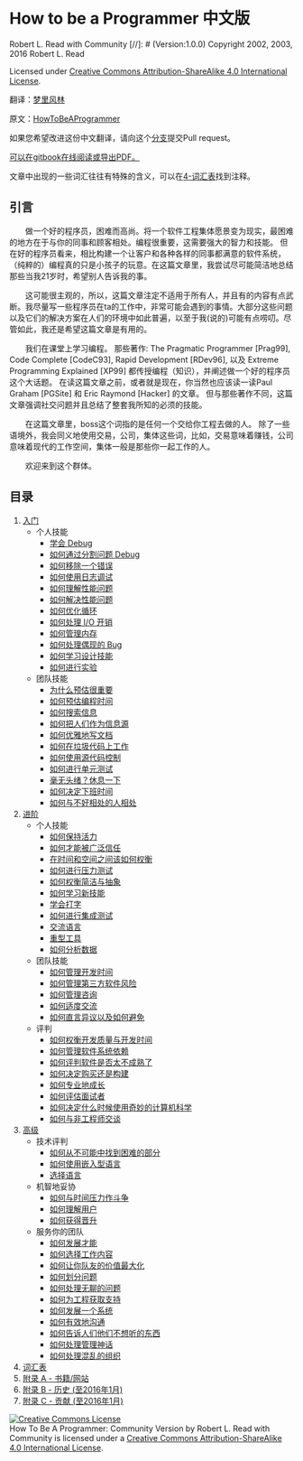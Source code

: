# How to be a Programmer 中文版
Robert L. Read with Community
[//]: # (Version:1.0.0)
Copyright 2002, 2003, 2016 Robert L. Read

Licensed under [Creative Commons Attribution-ShareAlike 4.0 International License](http://creativecommons.org/licenses/by-sa/4.0/).

翻译：[梦里风林](https://github.com/ahangchen)

原文：[HowToBeAProgrammer](https://github.com/braydie/HowToBeAProgrammer)

如果您希望改进这份中文翻译，请向这个[分支](https://github.com/ahangchen/HowToBeAProgrammer)提交Pull request。

[可以在gitbook在线阅读或导出PDF。](https://braydie.gitbooks.io/how-to-be-a-programmer/content/zh/index.html)

文章中出现的一些词汇往往有特殊的含义，可以在[4-词汇表](4-Glossary.md)找到注释。

## 引言
　　做一个好的程序员，困难而高尚。将一个软件工程集体愿景变为现实，最困难的地方在于与你的同事和顾客相处。编程很重要，这需要强大的智力和技能。 但在好的程序员看来，相比构建一个让客户和各种各样的同事都满意的软件系统，（纯粹的）编程真的只是小孩子的玩意。在这篇文章里，我尝试尽可能简洁地总结那些当我21岁时，希望别人告诉我的事。

　　这可能很主观的，所以，这篇文章注定不适用于所有人，并且有的内容有点武断。我尽量写一些程序员在ta的工作中，非常可能会遇到的事情。大部分这些问题以及它们的解决方案在人们的环境中如此普遍，以至于我(说的)可能有点唠叨。尽管如此，我还是希望这篇文章是有用的。

　　我们在课堂上学习编程。 那些著作: The Pragmatic Programmer [Prag99], Code Complete [CodeC93], Rapid Development [RDev96], 以及 Extreme Programming Explained [XP99] 都传授编程（知识），并阐述做一个好的程序员这个大话题。 在读这篇文章之前，或者就是现在，你当然也应该读一读Paul Graham [PGSite] 和 Eric Raymond [Hacker] 的文章。 但与那些著作不同，这篇文章强调社交问题并且总结了整套我所知的必须的技能。

　　在这篇文章里，boss这个词指的是任何一个交给你工程去做的人。 除了一些语境外，我会同义地使用交易，公司，集体这些词，比如，交易意味着赚钱，公司意味着现代的工作空间，集体一般是那些你一起工作的人。

　　欢迎来到这个群体。

## 目录

1. [入门](1-Beginner)
	- 个人技能
		- [学会 Debug](1-Beginner/Personal-Skills/01-Learn-To-Debug.md)
		- [如何通过分割问题 Debug](1-Beginner/Personal-Skills/02-How-to-Debug-by-Splitting-the-Problem-Space.md)
		- [如何移除一个错误](1-Beginner/Personal-Skills/03-How-to-Remove-an-Error.md)
		- [如何使用日志调试](1-Beginner/Personal-Skills/04-How-to-Debug-Using-a-Log.md)
		- [如何理解性能问题](1-Beginner/Personal-Skills/05-How-to-Understand-Performance-Problems.md)
		- [如何解决性能问题](1-Beginner/Personal-Skills/06-How-to-Fix-Performance-Problems.md)
		- [如何优化循环](1-Beginner/Personal-Skills/07-How-to-Optimize-Loops.md)
		- [如何处理 I/O 开销](1-Beginner/Personal-Skills/08-How-to-Deal-with-IO-Expense.md)
		- [如何管理内存](1-Beginner/Personal-Skills/09-How-to-Manage-Memory.md)
		- [如何处理偶现的 Bug](1-Beginner/Personal-Skills/10-How-to-Deal-with-Intermittent-Bugs.md)
		- [如何学习设计技能](1-Beginner/Personal-Skills/11-How-to-Learn-Design-Skills.md)
		- [如何进行实验](1-Beginner/Personal-Skills/12-How-to-Conduct-Experiments.md)
	- 团队技能
		- [为什么预估很重要](1-Beginner/Team-Skills/01-Why-Estimation-is-Important.md)
		- [如何预估编程时间](1-Beginner/Team-Skills/02-How-to-Estimate-Programming-Time.md)
		- [如何搜索信息](1-Beginner/Team-Skills/03-How-to-Find-Out-Information.md)
		- [如何把人们作为信息源](1-Beginner/Team-Skills/04-How-to-Utilize-People-as-Information-Sources.md)
		- [如何优雅地写文档](1-Beginner/Team-Skills/05-How-to-Document-Wisely.md)
		- [如何在垃圾代码上工作](1-Beginner/Team-Skills/06-How-to-Work-with-Poor-Code.md)
		- [如何使用源代码控制](1-Beginner/Team-Skills/07-How-to-Use-Source-Code-Control.md)
		- [如何进行单元测试](1-Beginner/Team-Skills/08-How-to-Unit-Test.md)
		- [毫无头绪？休息一下](1-Beginner/Team-Skills/09-Take-Breaks-when-Stumped.md)
		- [如何决定下班时间](1-Beginner/Team-Skills/10-How-to-Recognize-When-to-Go-Home.md)
		- [如何与不好相处的人相处](1-Beginner/Team-Skills/11-How-to-Deal-with-Difficult-People.md)
2. [进阶](2-Intermediate)
	- 个人技能
		- [如何保持活力](2-Intermediate/Personal-Skills/01-How-to-Stay-Motivated.md)
		- [如何才能被广泛信任](2-Intermediate/Personal-Skills/02-How-to-be-Widely-Trusted.md)
		- [在时间和空间之间该如何权衡](2-Intermediate/Personal-Skills/03-How-to-Tradeoff-Time-vs-Space.md)
		- [如何进行压力测试](2-Intermediate/Personal-Skills/04-How-to-Stress-Test.md)
		- [如何权衡简洁与抽象](2-Intermediate/Personal-Skills/05-How-to-Balance-Brevity-and-Abstraction.md)
		- [如何学习新技能](2-Intermediate/Personal-Skills/06-How-to-Learn-New-Skills.md)
		- [学会打字](2-Intermediate/Personal-Skills/07-Learn-to-Type.md)
		- [如何进行集成测试](2-Intermediate/Personal-Skills/08-How-to-Do-Integration-Testing.md)
		- [交流语言](2-Intermediate/Personal-Skills/09-Communication-Languages.md)
		- [重型工具](2-Intermediate/Personal-Skills/10-Heavy-Tools.md)
		- [如何分析数据](2-Intermediate/Personal-Skills/11-How-to-analyze-data.md)
	- 团队技能
		- [如何管理开发时间](2-Intermediate/Team-Skills/01-How-to-Manage-Development-Time.md)
		- [如何管理第三方软件风险](2-Intermediate/Team-Skills/02-How-to-Manage-Third-Party-Software-Risks.md)
		- [如何管理咨询](2-Intermediate/Team-Skills/03-How-to-Manage-Consultants.md)
		- [如何适度交流](2-Intermediate/Team-Skills/04-How-to-Communicate-the-Right-Amount.md)
		- [如何直言异议以及如何避免](2-Intermediate/Team-Skills/05-How-to-Disagree-Honestly-and-Get-Away-with-It.md)
	- 评判
		- [如何权衡开发质量与开发时间](2-Intermediate/Judgment/01-How-to-Tradeoff-Quality-Against-Development-Time.md)
		- [如何管理软件系统依赖](2-Intermediate/Judgment/02-How-to-Manage-Software-System-Dependence.md)
		- [如何评判软件是否太不成熟了](2-Intermediate/Judgment/03-How-to-Decide-if-Software-is-Too-Immature.md)
		- [如何决定购买还是构建](2-Intermediate/Judgment/04-How-to-Make-a-Buy-vs-Build-Decision.md)
		- [如何专业地成长](2-Intermediate/Judgment/05-How-to-Grow-Professionally.md)
		- [如何评估面试者](2-Intermediate/Judgment/06-How-to-Evaluate-Interviewees.md)
		- [如何决定什么时候使用奇妙的计算机科学](2-Intermediate/Judgment/07-How-to-Know-When-to-Apply-Fancy-Computer-Science.md)
		- [如何与非工程师交谈](2-Intermediate/Judgment/08-How-to-Talk-to-Non-Engineers.md)
3. [高级](3-Advanced)
	- 技术评判
		- [如何从不可能中找到困难的部分](3-Advanced/Technical-Judgment/01-How-to-Tell-the-Hard-From-the-Impossible.md)
		- [如何使用嵌入型语言](3-Advanced/Technical-Judgment/02-How-to-Utilize-Embedded-Languages.md)
		- [选择语言](3-Advanced/Technical-Judgment/03-Choosing-Languages.md)
	- 机智地妥协
		- [如何与时间压力作斗争](3-Advanced/Compromising-Wisely/01-How-to-Fight-Schedule-Pressure.md)
		- [如何理解用户](3-Advanced/Compromising-Wisely/02-How-to-Understand-the-User.md)
		- [如何获得晋升](3-Advanced/Compromising-Wisely/03-How-to-Get-a-Promotion.md)
	- 服务你的团队
		- [如何发展才能](3-Advanced/Serving-Your-Team/01-How-to-Develop-Talent.md)
		- [如何选择工作内容](3-Advanced/Serving-Your-Team/02-How-to-Choose-What-to-Work-On.md)
		- [如何让你队友的价值最大化](3-Advanced/Serving-Your-Team/03-How-to-Get-the-Most-From-Your-Teammates.md)
		- [如何划分问题](3-Advanced/Serving-Your-Team/04-How-to-Divide-Problems-Up.md)
		- [如何处理无聊的问题](3-Advanced/Serving-Your-Team/05-How-to-Handle-Boring-Tasks.md)
		- [如何为工程获取支持](3-Advanced/Serving-Your-Team/06-How-to-Gather-Support-for-a-Project.md)
		- [如何发展一个系统](3-Advanced/Serving-Your-Team/07-How-to-Grow-a-System.md)
		- [如何有效地沟通](3-Advanced/Serving-Your-Team/08-How-to-Communicate-Well.md)
		- [如何告诉人们他们不想听的东西](3-Advanced/Serving-Your-Team/09-How-to-Tell-People-Things-They-Dont-Want-to-Hear.md)
		- [如何处理管理神话](3-Advanced/Serving-Your-Team/10-How-to-Deal-with-Managerial-Myths.md)
		- [如何处理混乱的组织](3-Advanced/Serving-Your-Team/11-How-to-Deal-with-Organizational-Chaos.md)
4. [词汇表](4-Glossary.md)
5. [附录 A - 书籍/网站](5-Bibliography.md)
6. [附录 B - 历史 (至2016年1月)](6-History.md)
6. [附录 C - 贡献 (至2016年1月)](7-Contributions.md)


<a rel="license" href="http://creativecommons.org/licenses/by-sa/4.0/"><img alt="Creative Commons License" style="border-width:0" src="https://i.creativecommons.org/l/by-sa/4.0/88x31.png" /></a><br /><span xmlns:dct="http://purl.org/dc/terms/" href="http://purl.org/dc/dcmitype/Text" property="dct:title" rel="dct:type">How To Be A Programmer: Community Version</span> by <span xmlns:cc="http://creativecommons.org/ns#" property="cc:attributionName">Robert L. Read with Community</span> is licensed under a <a rel="license" href="http://creativecommons.org/licenses/by-sa/4.0/">Creative Commons Attribution-ShareAlike 4.0 International License</a>.
